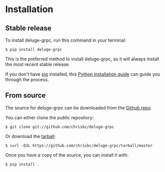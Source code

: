 # Installation

## Stable release

To install deluge-grpc, run this command in your
terminal:

``` console
$ pip install deluge-grpc
```

This is the preferred method to install deluge-grpc, as it will always install the most recent stable release.

If you don't have [pip][] installed, this [Python installation guide][]
can guide you through the process.

## From source

The source for deluge-grpc can be downloaded from
the [Github repo][].

You can either clone the public repository:

``` console
$ git clone git://github.com/chrisbc/deluge-grpc
```

Or download the [tarball][]:

``` console
$ curl -OJL https://github.com/chrisbc/deluge-grpc/tarball/master
```

Once you have a copy of the source, you can install it with:

``` console
$ pip install .
```

  [pip]: https://pip.pypa.io
  [Python installation guide]: http://docs.python-guide.org/en/latest/starting/installation/
  [Github repo]: https://github.com/%7B%7B%20cookiecutter.github_username%20%7D%7D/%7B%7B%20cookiecutter.project_slug%20%7D%7D
  [tarball]: https://github.com/%7B%7B%20cookiecutter.github_username%20%7D%7D/%7B%7B%20cookiecutter.project_slug%20%7D%7D/tarball/master
